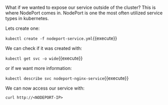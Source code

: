 What if we wanted to expose our service outside of the cluster? This is where NodePort comes in. NodePort is one the most often utilized service types in kubernetes.

Lets create one:

`kubectl create -f nodeport-service.yml`{{execute}}

We can check if it was created with:

`kubectl get svc -o wide`{{execute}}

or if we want more information:

`kubectl describe svc nodeport-nginx-service`{{execute}}

We can now access our service with:

`curl http://<NODEPORT-IP>`